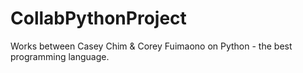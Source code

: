 CollabPythonProject
===================

Works between Casey Chim &amp; Corey Fuimaono on Python - the best programming language.